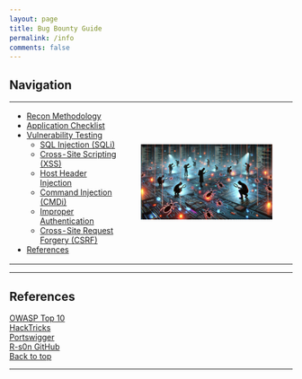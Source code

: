 ```yaml
---
layout: page
title: Bug Bounty Guide
permalink: /info
comments: false
---
```


<h2>Navigation</h2>
<div>
  <table>
    <tr>
      <!-- Navigation menu on the left -->
      <td>
        <ul>
          <li><a href="#information-gathering">Recon Methodology</a></li>
          <li><a href="#application-checklist">Application Checklist</a></li>
          <li>
            <a href="#vulnerability-testing">Vulnerability Testing</a>
            <ul>
              <li><a href="#sqli">SQL Injection (SQLi)</a></li>
              <li><a href="#xss">Cross-Site Scripting (XSS)</a></li>
              <li><a href="#host-header-injection">Host Header Injection</a></li>
              <li><a href="#cmdi">Command Injection (CMDi)</a></li>
              <li><a href="#improper-authentication">Improper Authentication</a></li>
              <li><a href="#csrf">Cross-Site Request Forgery (CSRF)</a></li>
            </ul>
          </li>
          <li><a href="#references">References</a></li>
        </ul>
      </td>
<!-- Image on the right -->
      <td>
        <p align="center">
          <img src="../assets/images/Hunting-for-Bugs.png" alt="bug-hunting" title="Bug Hunting" width="80%" />
        </p>
      </td>
    </tr>
  </table>
</div>

---

## References

[OWASP Top 10](https://owasp.org/www-project-top-ten/)
<br>
[HackTricks](https://book.hacktricks.xyz/)
<br>
[Portswigger](https://portswigger.net/research)
<br>
[R-s0n GitHub](https://github.com/R-s0n)
<br>
[Back to top](#navigation)

---
